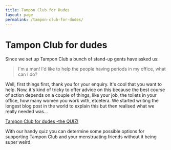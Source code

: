 ```yaml
---
title: Tampon Club for Dudes
layout: page
permalink: /tampon-club-for-dudes/
---
```

# Tampon Club for dudes

Since we set up Tampon Club a bunch of stand-up gents have asked us:

> I'm a man! I'd like to help the people having periods in my office, what can I do?

Well, first things first, thank you for your enquiry. It's cool that you want to help. Now, it's kind of tricky to offer advice on this because the best course of action depends on a couple of things, like your job, the toilets in your office, how many women you work with, etcetera. We started writing the longest blog post in the world to explain this but then realised what we really needed was...

[Tampon Club for dudes -the QUIZ!](question-1)

With our handy quiz you can determine some possible options for supporting Tampon Club and your menstruating friends without it being super weird.
